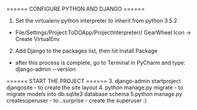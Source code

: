 ====== CONFIGURE PYTHON AND DJANGO ======
1. Set the virtualenv python interpreter to inherit from python 3.5.2
  + File/Settings/Project:ToDOApp/ProjectInterpreter// GearWheel Icon -> Create VirtualEnv
2. Add Django to the packages list, then hit Install Package
  + after this process is complete, go to Terminal in PyCharm and type: django-admin --version

====== START THE PROJECT ======
3. django-admin startproject djangosite - to create the site layout
4. python manage.py migrate - to migrate models into db.sqlite3 database schema
5.python manage.py createsuperuser - to...surprise - create the superuser :)
